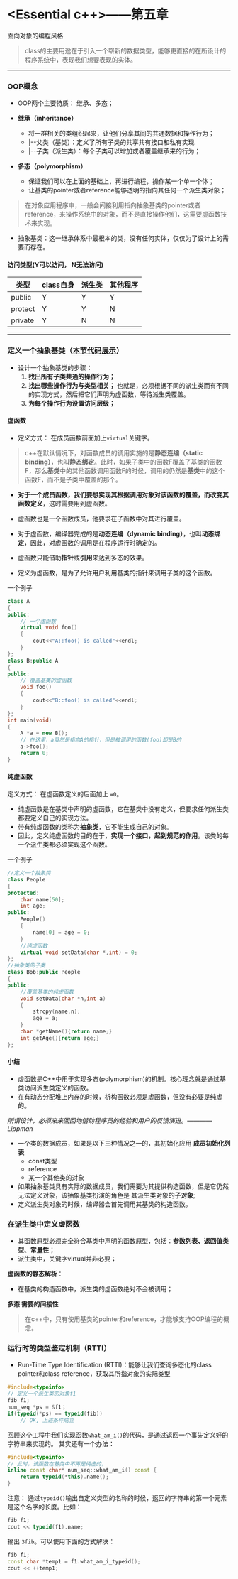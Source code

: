 # <Essential c++>——第五章
面向对象的编程风格

> class的主要用途在于引入一个崭新的数据类型，能够更直接的在所设计的程序系统中，表现我们想要表现的实体。

---

### OOP概念

- OOP两个主要特质： 继承、多态；

- **继承（inheritance）**
    - 将一群相关的类组织起来，让他们分享其间的共通数据和操作行为；
    - |--父类（基类）：定义了所有子类的共享共有接口和私有实现
    - |--子类（派生类）：每个子类可以增加或者覆盖继承来的行为；

- **多态（polymorphism）**
    - 保证我们可以在上面的基础上，再进行编程，操作某一个单一个体；
    - 让基类的pointer或者reference能够透明的指向其任何一个派生类对象；

> 在对象应用程序中，一般会间接利用指向抽象基类的pointer或者reference，来操作系统中的对象，而不是直接操作他们，这需要虚函数技术来实现。

- 抽象基类：这一继承体系中最根本的类，没有任何实体，仅仅为了设计上的需要而存在。

#### 访问类型(Y可以访问， N无法访问)
|类型 | class自身| 派生类 | 其他程序 |
|-----| -------- | ------ | -------- |
|public| Y | Y | Y |
|protect| Y | Y | N |
|private| Y | N | N |

---
### 定义一个抽象基类（[本节代码展示](../code/abstractClass/)）

- 设计一个抽象基类的步骤：
    1. **找出所有子类共通的操作行为；**
    2. **找出哪些操作行为与类型相关；** 也就是，必须根据不同的派生类而有不同的实现方式，然后把它们声明为虚函数，等待派生类覆盖。
    3. **为每个操作行为设置访问层级；**


#### 虚函数
- 定义方式： 在成员函数前面加上`virtual`关键字。

> c++在默认情况下，对函数成员的调用实施的是**静态连编（static binding）**，也叫**静态绑定**。此时，如果子类中的函数F覆盖了基类的函数F，那么**基类**中的其他函数调用函数F的时候，调用的仍然是**基类**中的这个函数F，而不是子类中覆盖的那个。

- **对于一个成员函数，我们要想实现其根据调用对象对该函数的覆盖，而改变其函数定义**，这时需要用到虚函数。

- 虚函数也是一个函数成员，他要求在子函数中对其进行覆盖。
- 对于虚函数，编译器完成的是**动态连编（dynamic binding）**，也叫**动态绑定**，因此，对虚函数的调用是在程序运行时确定的。
- 虚函数只能借助**指针**或**引用**来达到多态的效果。
- 定义为虚函数，是为了允许用户利用基类的指针来调用子类的这个函数。


一个例子
```c++
class A
{
public:
    // 一个虚函数
    virtual void foo()
    {
        cout<<"A::foo() is called"<<endl;
    }
};
class B:public A
{
public:
    // 覆盖基类的虚函数
    void foo()
    {
        cout<<"B::foo() is called"<<endl;
    }
};
int main(void)
{
    A *a = new B();
    // 在这里，a虽然是指向A的指针，但是被调用的函数(foo)却是B的
    a->foo();
    return 0;
}
```

#### 纯虚函数
定义方式： 在虚函数定义的后面加上 `=0`。

- 纯虚函数是在基类中声明的虚函数，它在基类中没有定义，但要求任何派生类都要定义自己的实现方法。
- 带有纯虚函数的类称为**抽象类**，它不能生成自己的对象。
- 因此，定义纯虚函数的目的在于，**实现一个接口，起到规范的作用**。该类的每一个派生类都必须实现这个函数。

一个例子
```c++
//定义一个抽象类
class People
{
protected:
    char name[50];
    int age;
public:
    People()
    {
        name[0] = age = 0;
    }
    //纯虚函数
    virtual void setData(char *,int) = 0;
};
//抽象类的子类
class Bob:public People
{
public:
    //覆盖基类的纯虚函数
    void setData(char *n,int a)
    {
        strcpy(name,n);
        age = a;
    }
    char *getName(){return name;}
    int getAge(){return age;}
};
```


#### 小结
- 虚函数是C++中用于实现多态(polymorphism)的机制。核心理念就是通过基类访问派生类定义的函数。
- 在有动态分配堆上内存的时候，析构函数必须是虚函数，但没有必要是纯虚的。

*所谓设计，必须来来回回地借助程序员的经验和用户的反馈演进。————Lippman*


- 一个类的数据成员，如果是以下三种情况之一的，其初始化应用 **成员初始化列表**
    - const类型
    - reference
    - 某一个其他类的对象
- 如果抽象基类具有实际的数据成员，我们需要为其提供构造函数，但是它仍然无法定义对象，该抽象基类扮演的角色是 其派生类对象的**子对象**;
- 定义派生类对象的时候，编译器会首先调用其基类的构造函数。

### 在派生类中定义虚函数
- 其函数原型必须完全符合基类中声明的函数原型，包括：**参数列表、返回值类型、常量性**；
- 派生类中，关键字virtual并非必要；

**虚函数的静态解析**：
- 在基类的构造函数中，派生类的虚函数绝对不会被调用；

**多态 需要的间接性**
> 在c++中，只有使用基类的pointer和reference，才能够支持OOP编程的概念。


### 运行时的类型鉴定机制（RTTI）
- Run-Time Type Identification (RTTI)：能够让我们查询多态化的class pointer和class reference，获取其所指对象的实际类型
```c++
#include<typeinfo>
// 定义一个派生类的对象f1
fib f1;
num_seq *ps = &f1；
if(typeid(*ps) == typeid(fib))
    // OK, 上述条件成立
```

回顾这个工程中我们实现函数`what_am_i()`的代码，是通过返回一个事先定义好的字符串来实现的。
其实还有一个办法：
```c++
#include<typeinfo>
// 此时，该函数在基类中不再是纯虚的，
inline const char* num_seq::what_am_i() const {
    return typeid(*this).name();
}
```

注意：
通过`typeid()`输出自定义类型的名称的时候，返回的字符串的第一个元素是这个名字的长度。比如：
```c++
fib f1;
cout << typeid(f1).name;
```
输出 `3fib`。可以使用下面的方式解决：
```c++
fib f1;
const char *temp1 = f1.what_am_i_typeid();
cout << ++temp1;
```
